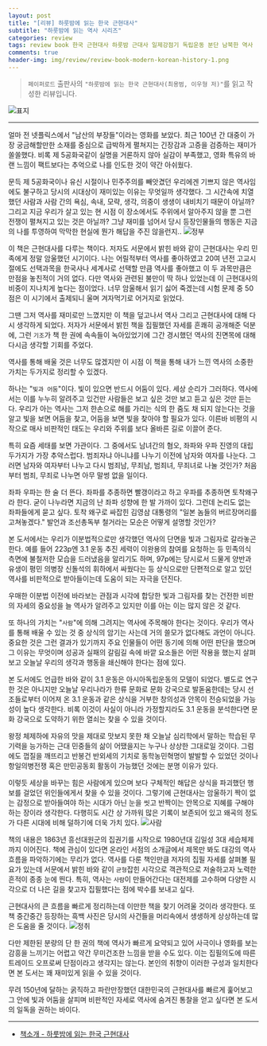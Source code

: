 ```yaml
---  
layout: post  
title: "[리뷰] 하룻밤에 읽는 한국 근현대사"  
subtitle: "하룻밤에 읽는 역사 시리즈"  
categories: review  
tags: review book 한국 근현대사 하룻밤 근대사 일제강점기 독립운동 분단 남북한 역사     
comments: true  
header-img: img/review/review-book-modern-korean-history-1.png
---  
```

  
> `페이퍼로드` 출판사의 `"하룻밤에 읽는 한국 근현대사(최용범, 이우형 저)"`를 읽고 작성한 리뷰입니다.  

![표지](https://telegeam.github.io/assets/img/review/review-book-modern-korean-history-1.png)  

---

얼마 전 넷플릭스에서 "남산의 부장들"이라는 영화를 보았다. 최근 100년 간 대중이 가장 궁금해할만한 소재를 중심으로 급박하게 펼쳐지는 긴장감과 고증을 검증하는 재미가 쏠쏠했다. 비록 제 5공화국같이 실명을 거론하지 않아 실감이 부족했고, 영화 특유의 바랜 느낌이 팩트보다는 추억으로 나를 인도한 것이 약간 아쉬웠다. 

문득 제 5공화국이나 유신 시절이나 민주주의를 빼앗겼던 우리에겐 기쁘지 않은 역사임에도 불구하고 당시의 시대상이 재미있는 이유는 무엇일까 생각했다. 그 시간속에 치열했던 사람과 사람 간의 욕심, 속내, 모략, 생각, 의중이 생생이 내비치기 때문이 아닐까? 그리고 지금 우리가 살고 있는 현 시점 이 장소에서도 주위에서 알아주지 않을 뿐 그런 전쟁이 펼쳐지고 있는 것은 아닐까? 그냥 재미를 넘어서 당시 등장인물들의 행동은 지금의 나를 투영하여 막막한 현실에 뭔가 해답을 주진 않을런지..
![정부](https://telegeam.github.io/assets/img/review/review-book-modern-korean-history-4.png)  

이 책은 근현대사를 다루는 책이다. 저자도 서문에서 밝힌 바와 같이 근현대사는 우리 민족에게 정말 암울했던 시기이다. 나는 어릴적부터 역사를 좋아하였고 20여 년전 고교시절에도 선택과목을 한국사나 세계사로 선택할 만큼 역사를 좋아했고 이 두 과목만큼은 만점을 놓친적이 거의 없다. 다만 역사와 관련된 불만이 딱 하나 있었는데 이 근현대사의 비중이 지나치게 높다는 점이었다. 너무 암울해서 읽기 싫어 죽겠는데 시험 문제 중 50점은 이 시기에서 출제되니 울며 겨자먹기로 어거지로 읽었다. 

그땐 그저 역사를 재미로만 느꼈지만 이 책을 덮고나서 역사 그리고 근현대사에 대해 다시 생각하게 되었다. 저자가 서문에서 밝힌 책을 집필했던 자세를 흔쾌히 공개해준 덕분에, 그런 `기조`가 책 한 권에 속속들이 녹아있었기에 그간 경시했던 역사의 진면목에 대해 다시금 생각할 기회를 주었다. 

역사를 통해 배울 것은 너무도 많겠지만 이 시점 이 책을 통해 내가 느낀 역사의 소중한 가치는 두가지로 정리할 수 있겠다. 

하나는 "`빛과 어둠`"이다. 빛이 있으면 반드시 어둠이 있다. 세상 순리가 그러하다. 역사에서는 이를 누누히 알려주고 있건만 사람들은 보고 싶은 것만 보고 듣고 싶은 것만 듣는다. 우리가 아는 역사는 그저 한손으로 해를 가리는 식의 한 줌도 채 되지 않는다는 것을 알고 빛을 보면 어둠을 찾고, 어둠을 보면 빛을 찾아야 할 필요가 있다. 이른바 비평의 시작으로 매사 비판적인 태도는 우리와 주위를 보다 올바른 길로 이끌어 준다. 

특히 요즘 세태를 보면 가관이다. 그 중에서도 남녀간의 혐오, 좌파와 우파 진영의 대립 두가지가 가장 추악스럽다. 범죄자냐 아니냐를 나누기 이전에 남자와 여자를 나눈다. 그러면 남자와 여자부터 나누고 다시 범죄남, 무죄남, 범죄녀, 무죄녀로 나눌 것인가? 처음부터 범죄, 무죄로 나누면 아무 말썽 없을 일이다. 

좌파 우파는 한 술 더 뜬다. 좌파를 추종하면 빨갱이라고 하고 우파를 추종하면 토착왜구라 한다. 굳이 나누라면 지금의 난 좌파 성향에 한 발 가까이 있다. 그런데 논리도 없는 좌파들에게 묻고 싶다. 토착 왜구로 싸잡힌 김영삼 대통령의 "일본 놈들의 버르장머리를 고쳐놓겠다." 발언과 조선총독부 철거라는 모순은 어떻게 설명할 것인가?

본 도서에서는 우리가 이분법적으로만 생각했던 역사의 단면을 빛과 그림자로 갈라놓곤 한다. 예를 들어 223p엔 3.1 운동 추진 세력이 이완용의 참여를 요청하는 등 민족의식 측면에 불철저한 모습을 드러냈음을 알리기도 하며, 97p에는 당시로서 드물게 양반과 유생이 평민 의병장 신돌석의 휘하에서 싸웠다는 등 상식으로만 단편적으로 알고 있던 역사를 비판적으로 받아들이는데 도움이 되는 자극을 던진다. 

우매한 이분법 이전에 바라보는 관점과 시각에 합당한 빛과 그림자를 찾는 건전한 비판의 자세의 중요성을 늘 역사가 알려주고 있지만 이를 아는 이는 많지 않은 것 같다. 

또 하나의 가치는 "`사람`"에 의해 그려지는 역사에 주목해야 한다는 것이다. 우리가 역사를 통해 배울 수 있는 것 중 상식의 암기는 사는데 거의 쓸모가 없다해도 과언이 아니다. 중요한 것은 그런 결과가 있기까지 주요 인물들이 어떤 동기에 의해 어떤 판단을 했으며 그 이유는 무엇이며 성공과 실패의 갈림길 속에 바깥 요소들은 어떤 작용을 했는지 살펴보고 오늘날 우리의 생각과 행동을 쇄신해야 한다는 점에 있다. 

본 도서에도 언급한 바와 같이 3.1 운동은 아시아독립운동의 모델이 되었다. 별도로 연구한 것은 아니지만 오늘날 우리나라가 한류 문화로 문화 강국으로 발돋움한데는 당시 선조들로부터 이어져 온 3.1 운동과 같은 상식을 거부한 창의성과 안목이 전승되었을 가능성이 높다 생각한다. 비록 이것이 사실이 아니라 가정할지라도 3.1 운동을 분석한다면 문화 강국으로 도약하기 위한 열쇠는 찾을 수 있을 것이다.

왕정 체제하에 자유의 맛을 제대로 맛보지 못한 채 오늘날 심리학에서 말하는 학습된 무기력을 능가하는 근대 민중들의 삶이 어땠을지는 누구나 상상한 그대로일 것이다. 그럼에도 껍질을 깨뜨리고 반봉건 반외세의 기치로 동학농민혁명이 발발할 수 있었던 것이나 항일의병전쟁 혹은 만민공동회 활동이 가능했던 것에는 분명 이유가 있다. 

이렇듯 세상을 바꾸는 힘은 사람에게 있으며 보다 구체적인 해답은 상식을 파괴했던 행보를 걸었던 위인들에게서 찾을 수 있을 것이다. 그렇기에 근현대사는 암울하기 짝이 없는 감정으로 받아들여야 하는 시대가 아닌 눈을 씻고 반짝이는 안목으로 지혜를 구해야 하는 장이라 생각한다. 다행히도 시간 상 가까워 많은 기록이 보존되어 있고 왜곡의 정도가 다른 시대에 비해 덜하기에 더욱 가치 있다. 
![사람](https://telegeam.github.io/assets/img/review/review-book-modern-korean-history-3.png)  

책의 내용은 1863년 흥선대원군의 집권기를 시작으로 1980년대 김일성 3대 세습체제까지 이어진다. 책에 관심이 있다면 온라인 서점의 소개글에서 제목만 봐도 대강의 역사 흐름을 파악하기에는 무리가 없다. 역사를 다룬 책인만큼 저자의 집필 자세를 살펴볼 필요가 있는데 서문에서 밝힌 바와 같이 `균형`잡힌 시각으로 객관적으로 저술하고자 노력한 흔적이 종종 눈에 띈다. 특히, 역사는 `사람`이 만들어간다는 대전제를 고수하며 다양한 시각으로 더 나은 길을 찾고자 집필했다는 점에 박수를 보내고 싶다. 

근현대사의 큰 흐름을 빠르게 정리하는데 이만한 책을 찾기 어려울 것이라 생각한다. 또 책 중간중간 등장하는 흑백 사진은 당시의 사건들을 머리속에서 생생하게 상상하는데 많은 도움을 줄 것이다.
![정취](https://telegeam.github.io/assets/img/review/review-book-modern-korean-history-2.png)  

다만 제한된 분량의 단 한 권의 책에 역사가 빠르게 요약되고 있어 사극이나 영화를 보는 감흥을 느끼기는 어렵고 약간 무미건조한 느낌을 받을 수도 있다. 이는 집필의도에 따른 트레이드 오프로써 단점이라고 생각지는 않는다. 본인의 취향이 이러한 구성과 일치한다면 본 도서는 꽤 재미있게 읽을 수 있을 것이다. 

무려 150년에 달하는 굵직하고 파란만장했던 대한민국의 근현대사를 빠르게 훑어보고 그 안에 빛과 어둠을 살피며 비판적인 자세로 역사에 숨겨진 통찰을 얻고 싶다면 본 도서의 일독을 권하는 바이다.

---

* [책소개 - 하룻밤에 읽는 한국 근현대사](http://www.yes24.com/Product/Goods/78599659)
